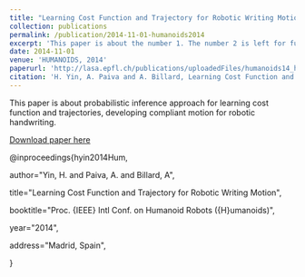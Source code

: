 ```yaml
---
title: "Learning Cost Function and Trajectory for Robotic Writing Motion"
collection: publications
permalink: /publication/2014-11-01-humanoids2014
excerpt: 'This paper is about the number 1. The number 2 is left for future work.'
date: 2014-11-01
venue: 'HUMANOIDS, 2014'
paperurl: 'http://lasa.epfl.ch/publications/uploadedFiles/humanoids14_hyin_final.pdf'
citation: 'H. Yin, A. Paiva and A. Billard, Learning Cost Function and Trajectory for Robotic Writing Motion, In Proceedings of the IEEE-RAS International Conference on Humanoid Robots (HUMANOIDS), Madrid, Spain, 2014'
---
```

This paper is about probabilistic inference approach for learning cost function and trajectories, developing compliant motion for robotic handwriting.

[Download paper here](http://lasa.epfl.ch/publications/uploadedFiles/humanoids14_hyin_final.pdf)


@inproceedings{hyin2014Hum,

author="Yin, H. and Paiva, A. and Billard, A",

title="Learning Cost Function and Trajectory for Robotic Writing Motion",

booktitle="Proc. {IEEE} Intl Conf. on Humanoid Robots ({H}umanoids)",

year="2014",

address="Madrid, Spain",

}
